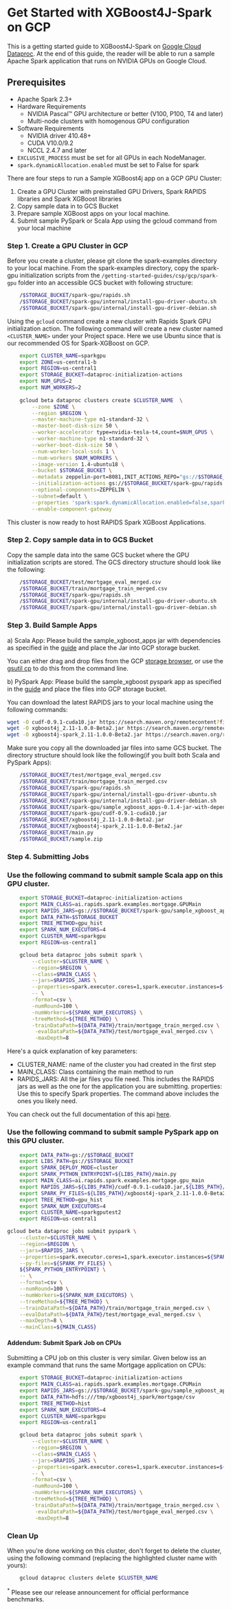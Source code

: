 # Get Started with XGBoost4J-Spark on GCP

This is a getting started guide to XGBoost4J-Spark on [Google Cloud Dataproc](https://cloud.google.com/dataproc). At the end of this guide, the reader will be able to run a sample Apache Spark application that runs on NVIDIA GPUs on Google Cloud.


Prerequisites
-------------
* Apache Spark 2.3+
* Hardware Requirements
  * NVIDIA Pascal™ GPU architecture or better (V100, P100, T4 and later)
  * Multi-node clusters with homogenous GPU configuration
* Software Requirements
  * NVIDIA driver 410.48+
  * CUDA V10.0/9.2
  * NCCL 2.4.7 and later
* `EXCLUSIVE_PROCESS` must be set for all GPUs in each NodeManager.
* `spark.dynamicAllocation.enabled` must be set to False for spark


There are four steps to run a Sample XGBoost4j app on a GCP GPU Cluster:
1. Create a GPU Cluster with preinstalled GPU Drivers, Spark RAPIDS libraries and Spark XGBoost libraries
2. Copy sample data in to GCS Bucket 
3. Prepare sample XGBoost apps on your local machine. 
4. Submit sample PySpark or Scala App using the gcloud command from your local machine


### Step 1.  Create a GPU Cluster in GCP

Before you create a cluster, please git clone the spark-examples directory to your local machine. From the spark-examples directory, copy the spark-gpu initialization scripts from the `/getting-started-guides/csp/gcp/spark-gpu` folder into an accessible GCS bucket with following structure:

```bash
    /$STORAGE_BUCKET/spark-gpu/rapids.sh
    /$STORAGE_BUCKET/spark-gpu/internal/install-gpu-driver-ubuntu.sh
    /$STORAGE_BUCKET/spark-gpu/internal/install-gpu-driver-debian.sh
```  

Using the `gcloud` command create a new cluster with Rapids Spark GPU initialization action. The following command will create a new cluster named `<CLUSTER_NAME>` under your Project space. Here we use Ubuntu since that is our recommended OS for Spark-XGBoost on GCP.

```bash
    export CLUSTER_NAME=sparkgpu
    export ZONE=us-central1-b
    export REGION=us-central1
    export STORAGE_BUCKET=dataproc-initialization-actions
    export NUM_GPUS=2
    export NUM_WORKERS=2
    
    gcloud beta dataproc clusters create $CLUSTER_NAME  \
        --zone $ZONE \
        --region $REGION \
        --master-machine-type n1-standard-32 \
        --master-boot-disk-size 50 \
        --worker-accelerator type=nvidia-tesla-t4,count=$NUM_GPUS \
        --worker-machine-type n1-standard-32 \
        --worker-boot-disk-size 50 \
        --num-worker-local-ssds 1 \
        --num-workers $NUM_WORKERS \
        --image-version 1.4-ubuntu18 \
        --bucket $STORAGE_BUCKET \
        --metadata zeppelin-port=8081,INIT_ACTIONS_REPO="gs://$STORAGE_BUCKET",linux-dist="ubuntu" \
        --initialization-actions gs://$STORAGE_BUCKET/spark-gpu/rapids.sh \
        --optional-components=ZEPPELIN \
        --subnet=default \
        --properties 'spark:spark.dynamicAllocation.enabled=false,spark:spark.shuffle.service.enabled=false' \
        --enable-component-gateway
```

This cluster is now ready to host RAPIDS Spark XGBoost Applications.

### Step 2. Copy sample data in to GCS Bucket 
Copy the sample data<link> into the same GCS bucket where the GPU initialization scripts are stored. The GCS directory structure should look like the following:

```bash
    /$STORAGE_BUCKET/test/mortgage_eval_merged.csv
    /$STORAGE_BUCKET/train/mortgage_train_merged.csv
    /$STORAGE_BUCKET/spark-gpu/rapids.sh
    /$STORAGE_BUCKET/spark-gpu/internal/install-gpu-driver-ubuntu.sh
    /$STORAGE_BUCKET/spark-gpu/internal/install-gpu-driver-debian.sh
``` 

### Step 3. Build Sample Apps
a) Scala App: Please build the sample_xgboost_apps jar with dependencies as specified in the [guide](/getting-started-guides/building-sample-apps/scala.md) and place the Jar into GCP storage bucket.

You can either drag and drop files from the GCP [storage browser](https://console.cloud.google.com/storage/browser/rapidsai-test-1/?project=nv-ai-infra&organizationId=210881545417), or use the [gsutil cp](https://cloud.google.com/storage/docs/gsutil/commands/cp) to do this from the command line.

b) PySpark App: Please build the sample_xgboost pyspark app as specified in the [guide](/getting-started-guides/building-sample-apps/python.md) and place the files into GCP storage bucket.

You can download the latest RAPIDS jars to your local machine using the following commands:

```bash
wget -O cudf-0.9.1-cuda10.jar https://search.maven.org/remotecontent?filepath=ai/rapids/cudf/0.9.1/cudf-0.9.1-cuda10.jar
wget -O xgboost4j_2.11-1.0.0-Beta2.jar https://search.maven.org/remotecontent?filepath=ai/rapids/xgboost4j_2.11/1.0.0-Beta2/xgboost4j_2.11-1.0.0-Beta2.jar
wget -O xgboost4j-spark_2.11-1.0.0-Beta2.jar https://search.maven.org/remotecontent?filepath=ai/rapids/xgboost4j-spark_2.11/1.0.0-Beta2/xgboost4j-spark_2.11-1.0.0-Beta2.jar
```

Make sure you copy all the downloaded jar files into same GCS bucket. The directory structure should look like the following(if you built both Scala and PySpark Apps):
```bash
    /$STORAGE_BUCKET/test/mortgage_eval_merged.csv
    /$STORAGE_BUCKET/train/mortgage_train_merged.csv
    /$STORAGE_BUCKET/spark-gpu/rapids.sh
    /$STORAGE_BUCKET/spark-gpu/internal/install-gpu-driver-ubuntu.sh
    /$STORAGE_BUCKET/spark-gpu/internal/install-gpu-driver-debian.sh
    /$STORAGE_BUCKET/spark-gpu/sample_xgboost_apps-0.1.4-jar-with-dependencies.jar
    /$STORAGE_BUCKET/spark-gpu/cudf-0.9.1-cuda10.jar
    /$STORAGE_BUCKET/xgboost4j_2.11-1.0.0-Beta2.jar
    /$STORAGE_BUCKET/xgboost4j-spark_2.11-1.0.0-Beta2.jar
    /$STORAGE_BUCKET/main.py
    /$STORAGE_BUCKET/sample.zip
``` 


### Step 4. Submitting Jobs

### Use the following command to submit sample Scala app on this GPU cluster.

```bash
    export STORAGE_BUCKET=dataproc-initialization-actions
    export MAIN_CLASS=ai.rapids.spark.examples.mortgage.GPUMain
    export RAPIDS_JARS=gs://$STORAGE_BUCKET/spark-gpu/sample_xgboost_apps-0.1.4-jar-with-dependencies.jar
    export DATA_PATH=$STORAGE_BUCKET
    export TREE_METHOD=gpu_hist
    export SPARK_NUM_EXECUTORS=4
    export CLUSTER_NAME=sparkgpu
    export REGION=us-central1

    gcloud beta dataproc jobs submit spark \
        --cluster=$CLUSTER_NAME \
        --region=$REGION \
        --class=$MAIN_CLASS \
        --jars=$RAPIDS_JARS \
        --properties=spark.executor.cores=1,spark.executor.instances=${SPARK_NUM_EXECUTORS},spark.executor.memory=8G,spark.executorEnv.LD_LIBRARY_PATH=/usr/local/lib/x86_64-linux-gnu:/usr/local/cuda-10.0/lib64:${LD_LIBRARY_PATH} \
        -- \
        -format=csv \
        -numRound=100 \
        -numWorkers=${SPARK_NUM_EXECUTORS} \
        -treeMethod=${TREE_METHOD} \
        -trainDataPath=${DATA_PATH}/train/mortgage_train_merged.csv \
         -evalDataPath=${DATA_PATH}/test/mortgage_eval_merged.csv \
         -maxDepth=8  
```

Here's a quick explanation of key parameters:

- CLUSTER_NAME: name of the cluster you had created in the first step
- MAIN_CLASS: Class containing the main method to run
- RAPIDS_JARS: All the jar files you file need. This includes the RAPIDS jars as well as the one for the application you are submitting.
properties:  Use this to specify Spark properties. The command above includes the ones you likely need.

You can check out the full documentation of this api [here](https://cloud.google.com/sdk/gcloud/reference/beta/dataproc/jobs/submit/spark).


### Use the following command to submit sample PySpark app on this GPU cluster.

```bash
    export DATA_PATH=gs://$STORAGE_BUCKET
    export LIBS_PATH=gs://$STORAGE_BUCKET
    export SPARK_DEPLOY_MODE=cluster
    export SPARK_PYTHON_ENTRYPOINT=${LIBS_PATH}/main.py
    export MAIN_CLASS=ai.rapids.spark.examples.mortgage.gpu_main
    export RAPIDS_JARS=${LIBS_PATH}/cudf-0.9.1-cuda10.jar,${LIBS_PATH}/xgboost4j_2.11-1.0.0-Beta2.jar,${LIBS_PATH}/xgboost4j-spark_2.11-1.0.0-Beta2.jar
    export SPARK_PY_FILES=${LIBS_PATH}/xgboost4j-spark_2.11-1.0.0-Beta2.jar,${LIBS_PATH}/sample.zip
    export TREE_METHOD=gpu_hist
    export SPARK_NUM_EXECUTORS=4
    export CLUSTER_NAME=sparkgputest2
    export REGION=us-central1

gcloud beta dataproc jobs submit pyspark \
    --cluster=$CLUSTER_NAME \
    --region=$REGION \
    --jars=$RAPIDS_JARS \
    --properties=spark.executor.cores=1,spark.executor.instances=${SPARK_NUM_EXECUTORS},spark.executor.memory=8G,spark.executorEnv.LD_LIBRARY_PATH=/usr/local/lib/x86_64-linux-gnu:/usr/local/cuda-10.0/lib64:${LD_LIBRARY_PATH} \
    --py-files=${SPARK_PY_FILES} \
    ${SPARK_PYTHON_ENTRYPOINT} \
    -- \
    --format=csv \
    --numRound=100 \
    --numWorkers=${SPARK_NUM_EXECUTORS} \
    --treeMethod=${TREE_METHOD} \
    --trainDataPath=${DATA_PATH}/train/mortgage_train_merged.csv \
    --evalDataPath=${DATA_PATH}/test/mortgage_eval_merged.csv \
    --maxDepth=8 \
    --mainClass=${MAIN_CLASS}
```


#### Addendum: Submit Spark Job on CPUs 

Submitting a CPU job on this cluster is very similar. Given below iss an example command that runs the same Mortgage application on CPUs:

```bash
    export STORAGE_BUCKET=dataproc-initialization-actions
    export MAIN_CLASS=ai.rapids.spark.examples.mortgage.CPUMain
    export RAPIDS_JARS=gs://$STORAGE_BUCKET/spark-gpu/sample_xgboost_apps-0.1.4-jar-with-dependencies.jar
    export DATA_PATH=hdfs:///tmp/xgboost4j_spark/mortgage/csv
    export TREE_METHOD=hist
    export SPARK_NUM_EXECUTORS=4
    export CLUSTER_NAME=sparkgpu
    export REGION=us-central1

    gcloud beta dataproc jobs submit spark \
        --cluster=$CLUSTER_NAME \
        --region=$REGION \
        --class=$MAIN_CLASS \
        --jars=$RAPIDS_JARS \
        --properties=spark.executor.cores=1,spark.executor.instances=${SPARK_NUM_EXECUTORS},spark.executor.memory=8G,spark.executorEnv.LD_LIBRARY_PATH=/usr/local/lib/x86_64-linux-gnu:/usr/local/cuda-10.0/lib64:${LD_LIBRARY_PATH} \
        -- \
        -format=csv \
        -numRound=100 \
        -numWorkers=${SPARK_NUM_EXECUTORS} \
        -treeMethod=${TREE_METHOD} \
        -trainDataPath=${DATA_PATH}/train/mortgage_train_merged.csv \
         -evalDataPath=${DATA_PATH}/test/mortgage_eval_merged.csv \
         -maxDepth=8
```

### Clean Up

When you're done working on this cluster, don't forget to delete the cluster, using the following command (replacing the highlighted cluster name with yours):

```bash
    gcloud dataproc clusters delete $CLUSTER_NAME
```

<sup>*</sup> Please see our release announcement for official performance benchmarks.
